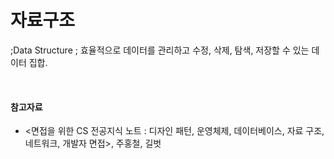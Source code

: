 # 자료구조 
;Data Structure
; 효율적으로 데이터를 관리하고 수정, 삭제, 탐색, 저장할 수 있는 데이터 집합.

<br />

#### 참고자료
- <면접을 위한 CS 전공지식 노트 : 디자인 패턴, 운영체제, 데이터베이스, 자료 구조, 네트워크, 개발자 면접>, 주홍철,  길벗